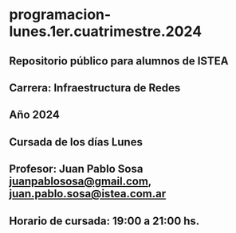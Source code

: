 




# programacion-lunes.1er.cuatrimestre.2024

## Repositorio público para alumnos de ISTEA

## Carrera: Infraestructura de Redes

## Año 2024

## Cursada de los días Lunes

## Profesor: Juan Pablo Sosa <juanpablososa@gmail.com>, <juan.pablo.sosa@istea.com.ar>

## Horario de cursada: 19:00 a 21:00 hs.